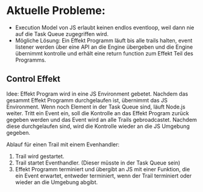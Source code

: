 # Aktuelle Probleme:
- Execution Model von JS erlaubt keinen endlos eventloop, weil dann nie auf die Task Queue zugegriffen wird.
- Mögliche Lösung: Ein Effekt Programm läuft bis alle trails halten, event listener werden über eine API an die Engine übergeben und die Engine übernimmt kontrolle und erhält eine return function zum Effekt Teil des Programms.

## Control Effekt
Idee: Effekt Program wird in eine JS Environment gebetet. Nachdem das gesammt Effekt Programm durchgelaufen ist, übernimmt das JS Environment. Wenn noch Element in der Task Queue sind, läuft Node.js weiter. 
Tritt ein Event ein, soll die Kontrolle an das Effekt Program zurück gegeben werden und das Event wird an alle Trails gebroadcastet. Nachdem diese durchgelaufen sind, wird die Kontrolle wieder an die JS Umgebung gegeben.

Ablauf für einen Trail mit einem Evenhandler:
1. Trail wird gestartet.
2. Trail startet Eventhandler. (Dieser müsste in der Task Queue sein)
3. Effekt Programm terminiert und übergibt an JS mit einer Funktion, die ein Event erwartet, entweder         terminiert, wenn der Trail terminiert oder wieder an die Umgebung abgibt.